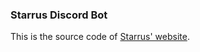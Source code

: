 ### Starrus Discord Bot
This is the source code of [Starrus' website](https://starrus.netlify.app).
